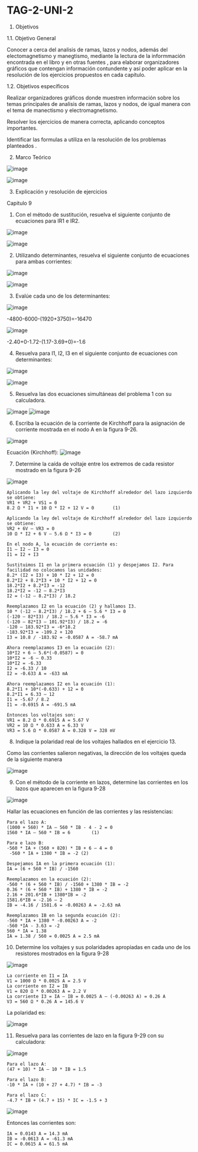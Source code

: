 # TAG-2-UNI-2

1. Objetivos

1.1. Objetivo General

Conocer a cerca del analisis de ramas, lazos y nodos, además del electomagnetismo y  manegtismo, mediante la lectura de la informmación encontrada en el libro y en otras fuentes , para elaborar organizadores gráficos que contengan información contundente y así poder aplicar en la resolución de los ejercicios propuestos en cada capítulo. 

1.2. Objetivos específicos

Realizar organizadores gráficos donde muestren información sobre los temas principales  de analisis de ramas, lazos y nodos, de igual manera con el tema de manectismo y electromagnetismo.

Resolver los ejercicios de manera correcta, aplicando conceptos importantes. 

Identificar las formulas a utiliza en la resolución de los problemas planteados . 

2. Marco Teórico

![image](https://user-images.githubusercontent.com/93958596/148309262-1ea36cb1-29c1-4e57-8016-2257dca37d4b.png)

![image](https://user-images.githubusercontent.com/93958596/148309275-d5f6fa8e-fab4-4254-938f-2c6dfce9b648.png)

3. Explicación y resolución de ejercicios

Capitulo 9 

1. Con el método de sustitución, resuelva el siguiente conjunto de ecuaciones para IR1 e IR2.

![image](https://user-images.githubusercontent.com/94153604/148318244-9ab43641-00b8-4173-b494-b489970a6cfd.png)

![image](https://user-images.githubusercontent.com/94153604/148318284-7f73b4f0-7f9e-4f3d-be2f-5feb67a90750.png)

2. Utilizando determinantes, resuelva el siguiente conjunto de ecuaciones para ambas corrientes:

![image](https://user-images.githubusercontent.com/94153604/148318335-e4463827-c1f8-4662-8afb-62ddc596b9cf.png)

![image](https://user-images.githubusercontent.com/94153604/148318358-44c4a63b-5db5-4938-9c9b-a4f207f384be.png)

3. Evalúe cada uno de los determinantes:

![image](https://user-images.githubusercontent.com/94153604/148318394-9eeaff5b-747f-4a33-b84b-12ecdc861f36.png)

-4800-6000-(1920+3750)=-16470

![image](https://user-images.githubusercontent.com/94153604/148318434-20febca5-8738-48b1-8407-6d9fbc0f6d94.png)

-2.40+0-1.72-(1.17-3.69+0)=-1.6

4. Resuelva para I1, I2, I3 en el siguiente conjunto de ecuaciones con determinantes:

![image](https://user-images.githubusercontent.com/94153604/148318480-919ea881-93fa-468b-8bb0-ac88ef0e91bb.png)

![image](https://user-images.githubusercontent.com/94153604/148318519-5be02f62-44cc-4b92-bf58-f4e25580c470.png)

5. Resuelva las dos ecuaciones simultáneas del problema 1 con su calculadora.

![image](https://user-images.githubusercontent.com/94153604/148318549-2766e79e-812c-458e-b79a-91013fe61e99.png)
![image](https://user-images.githubusercontent.com/94153604/148318560-82df3bd5-1bc5-4169-93fb-37af16d3df51.png)

6. Escriba la ecuación de la corriente de Kirchhoff para la asignación de corriente mostrada en el nodo A en la figura 9-26.

![image](https://user-images.githubusercontent.com/94153604/148318591-2f6dbaec-c91a-47eb-8f6c-96108cf4d9ff.png)

Ecuación (Kirchhoff): ![image](https://user-images.githubusercontent.com/94153604/148318650-51d7c896-c5b1-498f-a722-0027d2ecd7ff.png)

7. Determine la caída de voltaje entre los extremos de cada resistor mostrado en la figura 9-26

![image](https://user-images.githubusercontent.com/93958596/148322925-72c2f67e-a78d-4810-9fe9-5ffbf0b8a5a8.png)

    Aplicando la ley del voltaje de Kirchhoff alrededor del lazo izquierdo se obtiene:
    VR1 + VR2 + VS1 = 0
    8.2 Ω * I1 + 10 Ω * I2 + 12 V = 0		(1)

    Aplicando la ley del voltaje de Kirchhoff alrededor del lazo izquierdo se obtiene:
    VR2 + 6V – VR3 = 0
    10 Ω * I2 + 6 V – 5.6 Ω * I3 = 0		(2)

    En el nodo A, la ecuación de corriente es:
    I1 – I2 – I3 = 0
    I1 = I2 + I3

    Sustituimos I1 en la primera ecuación (1) y despejamos I2. Para facilidad no colocamos las unidades:
    8.2* (I2 + I3) + 10 * I2 + 12 = 0
    8.2*I2 + 8.2*I3 + 10 * I2 + 12 = 0
    18.2*I2 + 8.2*I3 = -12
    18.2*I2 = -12 – 8.2*I3
    I2 = (-12 – 8.2*I3) / 18.2

    Reemplazamos I2 en la ecuación (2) y hallamos I3.
    10 * (-12 – 8.2*I3) / 18.2 + 6 – 5.6 * I3 = 0
    (-120 – 82*I3) / 18.2 – 5.6 * I3 = -6
    (-120 – 82*I3 – 101.92*I3) / 18.2 = -6
    -120 – 183.92*I3 = -6*18.2
    -183.92*I3 = -109.2 + 120
    I3 = 10.8 / -183.92 = -0.0587 A = -58.7 mA

    Ahora reemplazamos I3 en la ecuación (2):
    10*I2 + 6 – 5.6*(-0.0587) = 0
    10*I2 = -6 – 0.33
    10*I2 = -6.33
    I2 = -6.33 / 10
    I2 = -0.633 A = -633 mA

    Ahora reemplazamos I2 en la ecuación (1):
    8.2*I1 + 10*(-0.633) + 12 = 0
    8.2*I1 = 6.33 – 12
    I1 = -5.67 / 8.2
    I1 = -0.6915 A = -691.5 mA

    Entonces los voltajes son:
    VR1 = 8.2 Ω * 0.6915 A = 5.67 V
    VR2 = 10 Ω * 0.633 A = 6.33 V
    VR3 = 5.6 Ω * 0.0587 A = 0.328 V = 328 mV

8. Indique la polaridad real de los voltajes hallados en el ejercicio 13.

Como las corrientes salieron negativas, la dirección de los voltajes queda de la siguiente manera

![image](https://user-images.githubusercontent.com/93958596/148323076-725407d1-1825-472c-acfa-81714f1b41b7.png)

9. Con el método de la corriente en lazos, determine las corrientes en los lazos que aparecen en la figura 9-28

![image](https://user-images.githubusercontent.com/93958596/148323117-16d65471-b710-4775-8127-351c735783c1.png)

Hallar las ecuaciones en función de las corrientes y las resistencias:

    Para el lazo A:
    (1000 + 560) * IA – 560 * IB - 4 - 2 = 0
    1560 * IA – 560 * IB = 6		(1)

    Para e lazo B:
    -560 * IA + (560 + 820) * IB + 6 – 4 = 0
     -560 * IA + 1380 * IB = -2	(2)

    Despejamos IA en la primera ecuación (1):
    IA = (6 + 560 * IB) / -1560

    Reemplazamos en la ecuación (2):
    -560 * (6 + 560 * IB) / -1560 + 1380 * IB = -2
    0.36 * (6 + 560 * IB) + 1380 * IB = -2
    2.16 + 201.6*IB + 1380*IB = -2
    1581.6*IB = -2.16 – 2
    IB = -4.16 / 1581.6 = -0.00263 A = -2.63 mA

    Reemplazamos IB en la segunda ecuación (2):
    -560 * IA + 1380 * -0.00263 A = -2
    -560 *IA - 3.63 = -2
    560 * IA = 1.38
    IA = 1.38 / 560 = 0.0025 A = 2.5 mA

10.	Determine los voltajes y sus polaridades apropiadas en cada uno de los resistores mostrados en la figura 9-28

![image](https://user-images.githubusercontent.com/93958596/148323230-6af443ba-0743-432d-a24d-241356d5eae4.png)

    La corriente en I1 = IA
    V1 = 1000 Ω * 0.0025 A = 2.5 V
    La corriente en I2 = IB
    V1 = 820 Ω * 0.00263 A = 2.2 V
    La corriente I3 = IA – IB = 0.0025 A – (-0.00263 A) = 0.26 A
    V3 = 560 Ω * 0.26 A = 145.6 V

La polaridad es:

![image](https://user-images.githubusercontent.com/93958596/148323273-bc3b179d-abca-4088-920e-c753457c4212.png)

11. Resuelva para las corrientes de lazo en la figura 9-29 con su calculadora:

![image](https://user-images.githubusercontent.com/93958596/148323303-cf39d2fb-c411-4694-906f-cfc2c10441fd.png)

    Para el lazo A:
    (47 + 10) * IA – 10 * IB = 1.5

    Para el lazo B:
    -10 * IA + (10 + 27 + 4.7) * IB = -3 

    Para el lazo C:
    -4.7 * IB + (4.7 + 15) * IC = -1.5 + 3

![image](https://user-images.githubusercontent.com/93958596/148323357-b3ffee9f-655b-4ad4-89a3-da654e31c869.png)

Entonces las corrientes son:

    IA = 0.0143 A = 14.3 mA
    IB = -0.0613 A = -61.3 mA
    IC = 0.0615 A = 61.5 mA


